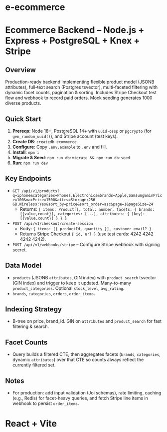 # e-ecommerce

# Ecommerce Backend – Node.js + Express + PostgreSQL + Knex + Stripe

## Overview
Production-ready backend implementing flexible product model (JSONB attributes), full-text search (Postgres tsvector), multi-faceted filtering with dynamic facet counts, pagination & sorting. Includes Stripe Checkout test flow and webhook to record paid orders. Mock seeding generates 1000 diverse products.

## Quick Start
1. **Prereqs**: Node 18+, PostgreSQL 14+ with `uuid-ossp` or `pgcrypto` (for `gen_random_uuid()`), and Stripe account (test keys).
2. **Create DB**: `createdb ecommerce`
3. **Configure**: Copy `.env.example` to `.env` and fill.
4. **Install**: `npm i`
5. **Migrate & Seed**: `npm run db:migrate && npm run db:seed`
6. **Run**: `npm run dev`

## Key Endpoints
- `GET /api/v1/products?q=iphone&categories=Phones,Electronics&brands=Apple,Samsung&minPrice=100&maxPrice=1500&attrs=Storage:256 GB,Wireless:Yes&sort_by=price&sort_order=asc&page=1&pageSize=24`
  - Returns: `{ items: Product[], total: number, facets: { brands: [{value,count}], categories: [...], attributes: { [key]: [{value,count}] } } }`
- `POST /api/v1/checkout/create-session`
  - Body: `{ items: [{ productId, quantity }], customer_email? }`
  - Returns Stripe Checkout `{ id, url }` (use test cards: 4242 4242 4242 4242).
- `POST /api/v1/webhooks/stripe` – Configure Stripe webhook with signing secret.

## Data Model
- `products` (JSONB `attributes`, GIN index) with `product_search` tsvector (GIN index) and trigger to keep it updated. Many-to-many `product_categories`. Optional `stock_level`, `avg_rating`.
- `brands`, `categories`, `orders`, `order_items`.

## Indexing Strategy
- B-tree on price, brand_id. GIN on `attributes` and `product_search` for fast filtering & search.

## Facet Counts
- Query builds a filtered CTE, then aggregates facets (`brands`, `categories`, dynamic `attributes`) over that CTE so counts always reflect the currently filtered set.

## Notes
- For production: add input validation (Joi schemas), rate limiting, caching (e.g., Redis) for facet-heavy queries, and fetch Stripe line items in webhook to persist `order_items`.


# React + Vite

